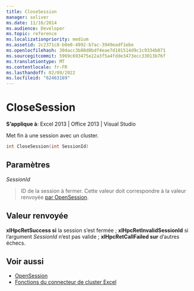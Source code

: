 ```yaml
---
title: CloseSession
manager: soliver
ms.date: 11/16/2014
ms.audience: Developer
ms.topic: reference
ms.localizationpriority: medium
ms.assetid: 2c2371c8-b0e0-4992-b7ac-3949eadf1ebe
ms.openlocfilehash: 304acc3b80d0bdf4eae7d101514d9c1c9334b871
ms.sourcegitcommit: 5969c693475e22a3f5a4fdde3473ecc33013b76f
ms.translationtype: MT
ms.contentlocale: fr-FR
ms.lasthandoff: 02/09/2022
ms.locfileid: "62463169"
---
```

# <a name="closesession"></a>CloseSession

**S’applique à**: Excel 2013 | Office 2013 | Visual Studio 
  
Met fin à une session avec un cluster.
  
```cpp
int CloseSession(int SessionId)
```

## <a name="parameters"></a>Paramètres

_SessionId_
  
> ID de la session à fermer. Cette valeur doit correspondre à la valeur renvoyée [par OpenSession](opensession.md).
    
## <a name="return-value"></a>Valeur renvoyée

**xlHpcRetSuccess si** la session s’est fermée ; **xlHpcRetInvalidSessionId** si l’argument _SessionId_ n’est pas valide ; **xlHpcRetCallFailed sur** d’autres échecs. 
  
## <a name="see-also"></a>Voir aussi

- [OpenSession](opensession.md)
- [Fonctions du connecteur de cluster Excel](excel-cluster-connector-functions.md)

